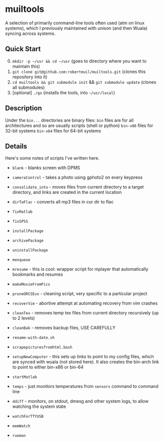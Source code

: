 muiltools
=========
A selection of primarily command-line tools often used (atm on linux systems), which I previously maintained with unison (and then Wuala) syncing across systems.

Quick Start
----------
0. `mkdir -p ~/usr && cd ~/usr` (goes to directory where you want to maintain this)
1. `git clone git@github.com:robertmuil/muiltools.git` (clones this repository into it)
2. `cd muiltools && git submodule init` && `git submodule update` (clones all submodules)
2. [optional] `./go` (installs the tools, into `~/usr/local`)

Description
-----------
Under the `bin...` directories are binary files:
`bin` files are for all architectures and so are usually scripts (shell or python)
`bin-x86` files for 32-bit systems
`bin-x64` files for 64-bit systems

Details
-------
Here's some notes of scripts I've written here.

* `blank`				- blanks screen with DPMS
* `cameraControl`	- takes a photo using gphoto2 on every keypress


* `consolidate_into`	- moves files from current directory to a target directory, and links are created in the current location

* `dirToFlac`			- converts all mp3 files in cur dir to flac
* `fixMatlab`
* `fixSPSS`

* `installPackage`
* `archivePackage`
* `uninstallPackage`

* `menqueue`
* `mresume`   - this is cool: wrapper script for mplayer that automatically bookmarks and resumes
* `makeMovieFromPics`

* `pruneORCSEvo` - cleaning script, very specific to a particular project
* `recoverVim`  - abortive attempt at automating recovery from vim crashes
* `cleanTex`		- removes temp tex files from current directory recursively (up to 2 levels)
* `cleanBak`		- removes backup files, USE CAREFULLY

* `rename-with-date.sh`


* `scrapepicturesfromhtml.bash`

* `setupNewComputer` - this sets up links to point to my config files, which are synced with wuala (not stored here). It also creates the bin-arch link to point to either bin-x86 or bin-64

* `startMatlab`
* `temps` - just monitors temperatures from `sensors` command to command line

* `ddiff` 				- monitors, on stdout, dmesg and other system logs, to allow watching the system state
* `watchForTTYUSB`
* `memWatch`
* `runmon`
